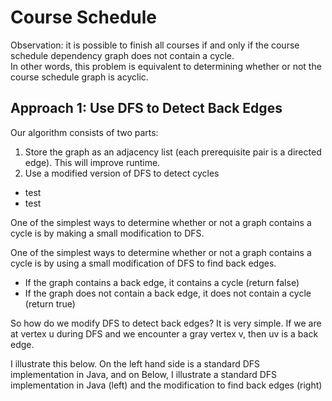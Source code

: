 # Course Schedule 

Observation: it is possible to finish all courses if and only if the course schedule dependency graph does not contain a cycle.  
In other words, this problem is equivalent to determining whether or not the course schedule graph is acyclic.

## Approach 1: Use DFS to Detect Back Edges
Our algorithm consists of two parts:
1. Store the graph as an adjacency list (each prerequisite pair is a directed edge). This will improve runtime.
2. Use a modified version of DFS to detect cycles
  - test
  - test

One of the simplest ways to determine whether or not a graph contains a cycle is by making a small modification to DFS.

One of the simplest ways to determine whether or not a graph contains a cycle is by using a small modification of DFS to find back edges.
- If the graph contains a back edge, it contains a cycle (return false)
- If the graph does not contain a back edge, it does not contain a cycle (return true)

So how do we modify DFS to detect back edges? It is very simple. If we are at vertex u during DFS and we encounter a gray vertex v, then uv is a back edge.

I illustrate this below.
On the left hand side is a standard DFS implementation in Java, and on 
Below, I illustrate a standard DFS implementation in Java (left) and the modification to find back edges (right)
